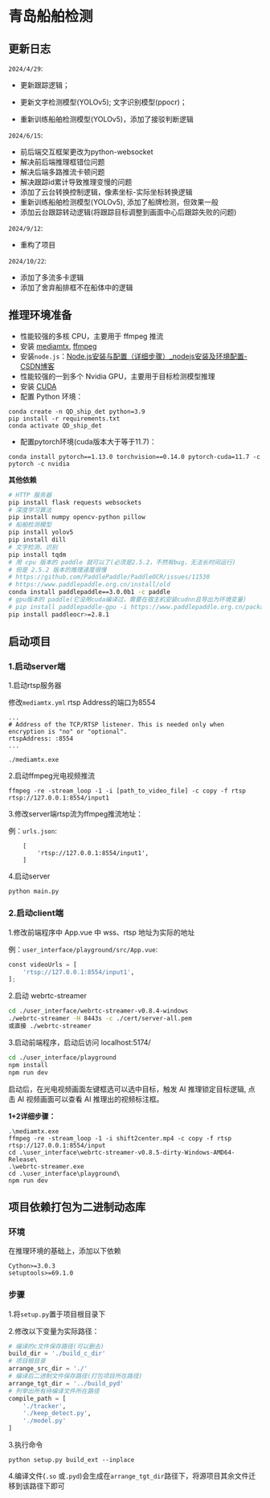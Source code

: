 # 青岛船舶检测

## 更新日志

 `2024/4/29`:

- 更新跟踪逻辑；

- 更新文字检测模型(YOLOv5); 文字识别模型(ppocr)；

- 重新训练船舶检测模型(YOLOv5)，添加了接驳判断逻辑

`2024/6/15`:

- 前后端交互框架更改为python-websocket
- 解决前后端推理框错位问题
- 解决后端多路推流卡顿问题
- 解决跟踪id累计导致推理变慢的问题
- 添加了云台转换控制逻辑，像素坐标-实际坐标转换逻辑
- 重新训练船舶检测模型(YOLOv5), 添加了船牌检测，但效果一般
- 添加云台跟踪转动逻辑(将跟踪目标调整到画面中心后跟踪失败的问题)

`2024/9/12`:

- 重构了项目

`2024/10/22`:

- 添加了多流多卡逻辑
- 添加了舍弃船排框不在船体中的逻辑

## 推理环境准备

- 性能较强的多核 CPU，主要用于 ffmpeg 推流
- 安装 [mediamtx](https://github.com/bluenviron/mediamtx/releases),  [ffmpeg](https://ffmpeg.org/)
- 安装`node.js`：[Node.js安装与配置（详细步骤）_nodejs安装及环境配置-CSDN博客](https://blog.csdn.net/qq_42006801/article/details/124830995)
- 性能较强的一到多个 Nvidia GPU，主要用于目标检测模型推理
- 安装 [CUDA](https://developer.nvidia.com/cuda-downloads)
- 配置 Python 环境：

```
conda create -n QD_ship_det python=3.9
pip install -r requirements.txt
conda activate QD_ship_det
```

- 配置pytorch环境(cuda版本大于等于11.7)：

```
conda install pytorch==1.13.0 torchvision==0.14.0 pytorch-cuda=11.7 -c pytorch -c nvidia
```

**其他依赖**

```bash
# HTTP 服务器
pip install flask requests websockets
# 深度学习算法
pip install numpy opencv-python pillow
# 船舶检测模型
pip install yolov5
pip install dill
# 文字检测、识别
pip install tqdm
# 用 cpu 版本的 paddle 就可以了(必须是2.5.2，不然有bug，无法长时间运行)
# 但是 2.5.2 版本的推理速度很慢
# https://github.com/PaddlePaddle/PaddleOCR/issues/11530
# https://www.paddlepaddle.org.cn/install/old
conda install paddlepaddle==3.0.0b1 -c paddle
# gpu版本的 paddle(它没用cuda编译过，需要在宿主机安装cudnn且导出为环境变量)
# pip install paddlepaddle-gpu -i https://www.paddlepaddle.org.cn/packages/stable/cu117/
pip install paddleocr>=2.8.1
```

## 启动项目

### 1.启动server端

1.启动rtsp服务器

修改`mediamtx.yml`  rtsp Address的端口为8554

```
...
# Address of the TCP/RTSP listener. This is needed only when encryption is "no" or "optional".
rtspAddress: :8554
...
```

```
./mediamtx.exe
```

2.启动ffmpeg光电视频推流

```
ffmpeg -re -stream_loop -1 -i [path_to_video_file] -c copy -f rtsp rtsp://127.0.0.1:8554/input1
```

3.修改server端rtsp流为ffmpeg推流地址：

例：`urls.json`:

```
    [
        'rtsp://127.0.0.1:8554/input1',
    ]
```

4.启动server

```
python main.py
```

### 2.启动client端

1.修改前端程序中 App.vue 中 wss、rtsp 地址为实际的地址

例：`user_interface/playground/src/App.vue`:

```python
const videoUrls = [
    'rtsp://127.0.0.1:8554/input1',
];
```

2.启动 webrtc-streamer

```bash
cd ./user_interface/webrtc-streamer-v0.8.4-windows
./webrtc-streamer -H 8443s -c ./cert/server-all.pem
或直接 ./webrtc-streamer
```

3.启动前端程序，启动后访问 localhost:5174/

```bash
cd ./user_interface/playground
npm install
npm run dev
```

启动后，在光电视频画面左键框选可以选中目标，触发 AI 推理锁定目标逻辑, 点击 AI 视频画面可以查看 AI 推理出的视频标注框。

**1+2详细步骤：**

```
.\mediamtx.exe
ffmpeg -re -stream_loop -1 -i shift2center.mp4 -c copy -f rtsp rtsp://127.0.0.1:8554/input
cd .\user_interface\webrtc-streamer-v0.8.5-dirty-Windows-AMD64-Release\
.\webrtc-streamer.exe
cd .\user_interface\playground\  
npm run dev
```



## 项目依赖打包为二进制动态库

### 环境

在推理环境的基础上，添加以下依赖

```
Cython>=3.0.3
setuptools>=69.1.0
```

### 步骤

1.将`setup.py`置于项目根目录下

2.修改以下变量为实际路径：

```python
# 编译的c文件保存路径(可以删去)
build_dir = './build_c_dir'
# 项目根目录
arrange_src_dir = './'
# 编译后二进制文件保存路径(打包项目所在路径)
arrange_tgt_dir = '../build_pyd'
# 列举出所有待编译文件所在路径
compile_path = [
    './tracker',
    './keep_detect.py',
    './model.py'
]
```

3.执行命令

```
python setup.py build_ext --inplace
```

4.编译文件(`.so` 或`.pyd`)会生成在`arrange_tgt_dir`路径下，将源项目其余文件迁移到该路径下即可
